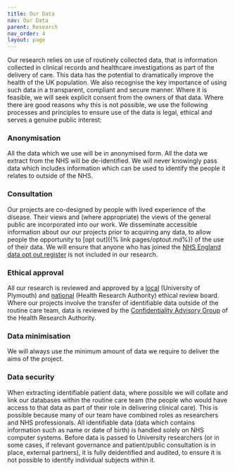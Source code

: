 ```yaml
---
title: Our Data
nav: Our Data
parent: Research
nav_order: 4
layout: page
---
```


Our research relies on use of routinely collected data, that is information collected in clinical records and healthcare investigations as part of the delivery of care. This data has the potential to dramatically improve the health of the UK population. We also recognise the key importance of using such data in a transparent, compliant and secure manner. Where it is feasible, we will seek explicit consent from the owners of that data. Where there are good reasons why this is not possible, we use the following processes and principles to ensure use of the data is legal, ethical and serves a genuine public interest:

### Anonymisation
All the data which we use will be in anonymised form. All the data we extract from the NHS will be de-identified. We will never knowingly pass data which includes information which can be used to identify the people it relates to outside of the NHS.

### Consultation
Our projects are co-designed by people with lived experience of the disease. Their views and (where appropriate) the views of the general public are incorporated into our work. We disseminate accessible information about our our projects prior to acquiring any data, to allow people the opportunity to [opt out]({% link pages/optout.md%}) of the use of their data. We will ensure that anyone who has joined the [NHS England data opt out register](https://digital.nhs.uk/services/national-data-opt-out) is not included in our research.

### Ethical approval
All our research is reviewed and approved by a [local](https://www.plymouth.ac.uk/research/governance/research-ethics-policy) (University of Plymouth) and [national](https://www.hra.nhs.uk/approvals-amendments/what-approvals-do-i-need/research-ethics-committee-review/) (Health Research Authority) ethical review board. Where our projects involve the transfer of identifiable data outside of the routine care team, data is reviewed by the [Confidentiality Advisory Group](https://www.hra.nhs.uk/about-us/committees-and-services/confidentiality-advisory-group/) of the Health Research Authority.

### Data minimisation
We will always use the minimum amount of data we require to deliver the aims of the project.

### Data security

When extracting identifiable patient data, where possible we will collate and link our databases within the routine care team (the people who would have access to that data as part of their role in delivering clinical care). This is possible because many of our team have combined roles as researchers and NHS professionals. All identifiable data (data which contains information such as name or date of birth) is handled solely on NHS computer systems. Before data is passed to University researchers (or in some cases, if relevant governance and patient/public consultation is in place, external partners), it is fully deidentified and audited, to ensure it is not possible to identify individual subjects within it.
